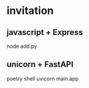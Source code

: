 # invitation

## javascript + Express
node add.py

## unicorn + FastAPI
poetry shell
uvicorn main.app
